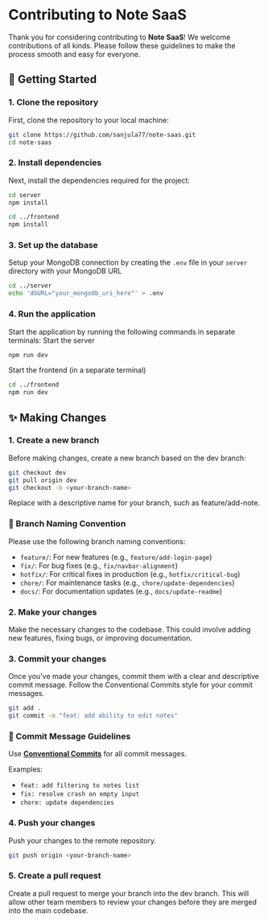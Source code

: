 # Contributing to Note SaaS

Thank you for considering contributing to **Note SaaS**! We welcome contributions of all kinds. Please follow these guidelines to make the process smooth and easy for everyone.

## 🚀 Getting Started

### 1. Clone the repository
First, clone the repository to your local machine:

```bash
git clone https://github.com/sanjula77/note-saas.git
cd note-saas
```
### 2. Install dependencies
Next, install the dependencies required for the project:
```bash
cd server
npm install

cd ../frontend
npm install
```
### 3. Set up the database
Setup your MongoDB connection by creating the `.env` file in your `server` directory with your MongoDB URL
```bash
cd ../server
echo 'dbURL="your_mongodb_uri_here"' > .env
```

### 4. Run the application
Start the application by running the following commands in separate terminals:
Start the server
```bash
npm run dev
```
 Start the frontend (in a separate terminal)
```bash
cd ../frontend
npm run dev
```
## ✨ Making Changes
### 1. Create a new branch
Before making changes, create a new branch based on the dev branch:
```bash
git checkout dev
git pull origin dev
git checkout -b <your-branch-name> 
```
Replace <your-branch-name> with a descriptive name for your branch, such as feature/add-note.

 ### 🌿 Branch Naming Convention
  Please use the following branch naming conventions:
 
  - `feature/`: For new features (e.g., `feature/add-login-page`)
  - `fix/`: For bug fixes (e.g., `fix/navbar-alignment`)
  - `hotfix/`: For critical fixes in production (e.g., `hotfix/critical-bug`)
  - `chore/`: For maintenance tasks (e.g., `chore/update-dependencies`)
  - `docs/`: For documentation updates (e.g., `docs/update-readme`)
 
### 2. Make your changes
Make the necessary changes to the codebase. This could involve adding new features, fixing bugs, or improving documentation.

### 3. Commit your changes
Once you've made your changes, commit them with a clear and descriptive commit message. Follow the Conventional Commits style for your commit messages.
```bash
git add .
git commit -m "feat: add ability to edit notes"
```
### 📝 Commit Message Guidelines
Use **[Conventional Commits](https://www.conventionalcommits.org/)** for all commit messages.

Examples:
- `feat: add filtering to notes list`
- `fix: resolve crash on empty input`
- `chore: update dependencies`


### 4. Push your changes
Push your changes to the remote repository.
```bash
git push origin <your-branch-name>
```
### 5. Create a pull request
Create a pull request to merge your branch into the dev branch. This will allow other team members to
review your changes before they are merged into the main codebase.




   